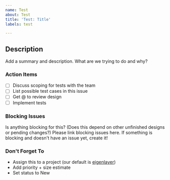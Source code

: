 ```yaml
---
name: Test
about: Test
title: 'Test: Title'
labels: test

---
```


## Description
Add a summary and description. What are we trying to do and why?

### Action Items
- [ ] Discuss scoping for tests with the team
- [ ] List possible test cases in this issue
- [ ] Get @ to review design
- [ ] Implement tests

### Blocking Issues
Is anything blocking for this? (Does this depend on other unfinished designs or pending changes?)
Please link blocking issues here. If something is blocking and doesn't have an issue yet, create it!

### Don't Forget To
* Assign this to a project (our default is [eigenlayer](https://github.com/orgs/Layr-Labs/projects))
* Add priority + size estimate
* Set status to New